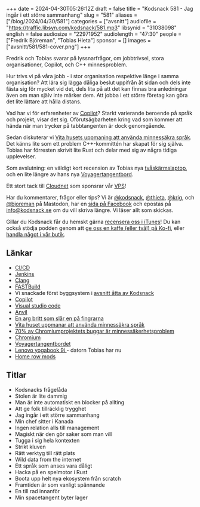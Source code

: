 +++
date = 2024-04-30T05:26:12Z
draft = false
title = "Kodsnack 581 - Jag ingår i ett större sammanhang"
slug = "581"
aliases = ["/blog/2024/04/30/581"]
categories = ["avsnitt"]
audiofile = "https://traffic.libsyn.com/kodsnack/581.mp3"
libsynid = "31038098"
english = false
audiosize = "22971952"
audiolength = "47:30"
people = ["Fredrik Björeman", "Tobias Hieta"]
sponsor = []
images = ["avsnitt/581/581-cover.png"]
+++

Fredrik och Tobias svarar på lyssnarfrågor, om jobbtrivsel, stora organisationer, Copilot, och C++ minnesproblem.

Hur trivs vi på våra jobb - i stor organisation respektive länge i samma organisation? Att lära sig lägga dåliga beslut uppifrån åt sidan och dels inte fästa sig för mycket vid det, dels lita på att det kan finnas bra anledningar även om man själv inte märker dem. Att jobba i ett större företag kan göra det lite lättare att hålla distans.

Vad har vi för erfarenheter av [Copilot](https://en.wikipedia.org/wiki/GitHub_Copilot)? Starkt varierande beroende på språk och projekt, visar det sig. Oförutsägbarheten kring vad som kommer att hända när man trycker på tabbtangenten är dock genomgående.

Sedan diskuterar vi [Vita husets uppmaning att använda minnessäkra språk](https://www.whitehouse.gov/oncd/briefing-room/2024/02/26/memory-safety-statements-of-support/). Det känns lite som ett problem C++-kommittén har skapat för sig själva. Tobias har förresten skrivit lite Rust och delar med sig av några tidiga upplevelser.

Som avslutning: en väldigt kort recension av Tobias nya [tvåskärmslaptop](https://www.theverge.com/23794761/lenovo-yoga-book-9i-review), och en lite längre av hans nya [Voyagertangentbord](https://www.zsa.io/voyager).

Ett stort tack till [Cloudnet](https://www.cloudnet.se) som sponsrar vår [VPS](https://en.wikipedia.org/wiki/Virtual_private_server)!

Har du kommentarer, frågor eller tips? Vi är [@kodsnack](https://social.podsnack.se/@kodsnack), [@thieta](https://6510.nu/@thieta), [@krig](https://6510.nu/@krig), och [@bjoreman](https://toot.cafe/@bjoreman) på Mastodon, har en [sida på Facebook](https://www.facebook.com/) och epostas på [info@kodsnack.se](mailto:info@kodsnack.se) om du vill skriva längre. Vi läser allt som skickas.

Gillar du Kodsnack får du hemskt gärna [recensera oss i iTunes](https://itunes.apple.com/se/podcast/kodsnack/id561631498?l=en)! Du kan också stödja podden genom att <a href="https://ko-fi.com/kodsnack" rel="payment">ge oss en kaffe (eller två!) på Ko-fi</a>, eller [handla något i vår butik](https://shop.spreadshirt.se/kodsnack/).

## Länkar
* [CI/CD](https://en.wikipedia.org/wiki/CI/CD)
* [Jenkins](https://en.wikipedia.org/wiki/Jenkins_%28software%29)
* [Clang](https://en.wikipedia.org/wiki/Clang)
* [FASTBuild](https://www.fastbuild.org/docs/features.html)
* Vi snackade först byggsystem i [avsnitt åtta av Kodsnack](https://kodsnack.se/8/)
* [Copilot](https://en.wikipedia.org/wiki/GitHub_Copilot)
* [Visual studio code](https://en.wikipedia.org/wiki/Visual_Studio_Code)
* [Anvil](https://en.wikipedia.org/wiki/Ubisoft_Anvil)
* [En arg britt som slår en på fingrarna](https://kodsnack.se/84/)
* [Vita huset uppmanar att använda minnessäkra språk](https://www.whitehouse.gov/oncd/briefing-room/2024/02/26/memory-safety-statements-of-support/)
* [70% av Chromiumprojektets buggar är minnessäkerhetsproblem](https://www.chromium.org/Home/chromium-security/memory-safety/)
* [Chromium](https://en.wikipedia.org/wiki/Chromium_%28web_browser%29)
* [Voyagertangentbordet](https://www.zsa.io/voyager)
* [Lenovo yogabook 9i ](https://www.theverge.com/23794761/lenovo-yoga-book-9i-review)- datorn Tobias har nu
* [Home row mods](https://precondition.github.io/home-row-mods)

## Titlar
* Kodsnacks frågelåda
* Stolen är lite dammig
* Man är inte automatiskt en blocker på allting
* Att ge folk tillräcklig trygghet
* Jag ingår i ett större sammanhang
* Min chef sitter i Kanada
* Ingen relation alls till management
* Magiskt när den gör saker som man vill
* Tugga i sig hela kontexten
* Strikt kluven
* Rätt verktyg till rätt plats
* Wild data from the internet
* Ett språk som anses vara dåligt
* Hacka på en spelmotor i Rust
* Boota upp helt nya ekosystem från scratch
* Framtiden är som vanligt spännande
* En till rad innanför
* Min spacetangent byter lager